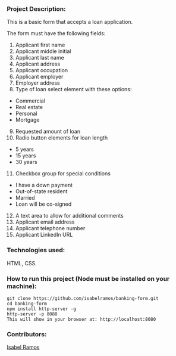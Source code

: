 ### Project Description:

This is a basic form that accepts a loan application.

The form must have the following fields:

1. Applicant first name
2. Applicant middle initial
3. Applicant last name
4. Applicant address
5. Applicant occupation
6. Applicant employer
7. Employer address
8. Type of loan select element with these options:
- Commercial
- Real estate
- Personal
- Mortgage
9. Requested amount of loan
10. Radio button elements for loan length
- 5 years
- 15 years
- 30 years
11. Checkbox group for special conditions
- I have a down payment
- Out-of-state resident
- Married
- Loan will be co-signed
12. A text area to allow for additional comments
13. Applicant email address
14. Applicant telephone number
15. Applicant LinkedIn URL

### Technologies used:

HTML, CSS.

### How to run this project (Node must be installed on your machine):

```
git clone https://github.com/isabelramos/banking-form.git
cd banking-form
npm install http-server -g
http-server -p 8080
This will show in your browser at: http://localhost:8080
```

### Contributors:
[Isabel Ramos](https://github.com/isabelramos)